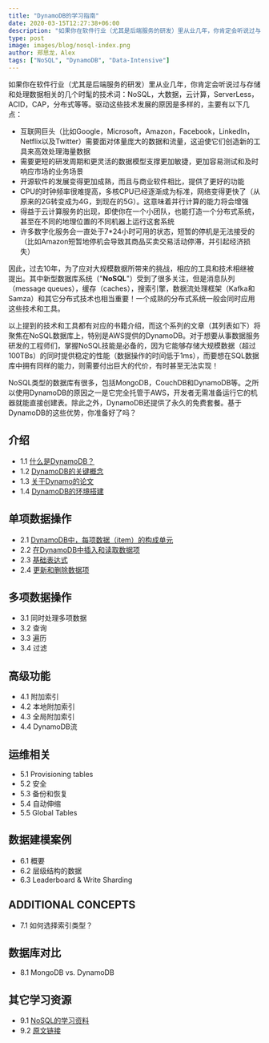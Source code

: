 ```yaml
---
title: "DynamoDB的学习指南"
date: 2020-03-15T12:27:38+06:00
description: "如果你在软件行业（尤其是后端服务的研发）里从业几年，你肯定会听说过与存储和处理数据相关的几个时髦的技术词：NoSQL，大数据，云计算，ServerLess，ACID，CAP，分布式等等。驱动这些技术发展的原因是多样的，主要有以下几点："
type: post
image: images/blog/nosql-index.png
author: 郑思龙，Alex
tags: ["NoSQL", "DynamoDB", "Data-Intensive"]
---
```


如果你在软件行业（尤其是后端服务的研发）里从业几年，你肯定会听说过与存储和处理数据相关的几个时髦的技术词：NoSQL，大数据，云计算，ServerLess，ACID，CAP，分布式等等。驱动这些技术发展的原因是多样的，主要有以下几点：

* 互联网巨头（比如Google，Microsoft，Amazon，Facebook，LinkedIn，Netflix以及Twitter）需要面对体量庞大的数据和流量，这迫使它们创造新的工具来高效处理海量数据
* 需要更短的研发周期和更灵活的数据模型支撑更加敏捷，更加容易测试和及时响应市场的业务场景
* 开源软件的发展变得更加成熟，而且与商业软件相比，提供了更好的功能
* CPU的时钟频率很难提高，多核CPU已经逐渐成为标准，网络变得更快了（从原来的2G转变成为4G，到现在的5G）。这意味着并行计算的能力将会增强
* 得益于云计算服务的出现，即使你在一个小团队，也能打造一个分布式系统，甚至在不同的地理位置的不同机器上运行这套系统
* 许多数字化服务会一直处于7*24小时可用的状态，短暂的停机是无法接受的（比如Amazon短暂地停机会导致其商品买卖交易活动停滞，并引起经济损失）

因此，过去10年，为了应对大规模数据所带来的挑战，相应的工具和技术相继被提出。其中新型数据库系统（"**NoSQL**"）受到了很多关注，但是消息队列（message queues），缓存（caches），搜索引擎，数据流处理框架（Kafka和Samza）和其它分布式技术也相当重要！一个成熟的分布式系统一般会同时应用这些技术和工具。

以上提到的技术和工具都有对应的书籍介绍，而这个系列的文章（其列表如下）将聚焦在NoSQL数据库上，特别是AWS提供的DynamoDB。对于想要从事数据服务研发的工程师们，掌握NoSQL技能是必备的，因为它能够存储大规模数据（超过100TBs）的同时提供稳定的性能（数据操作的时间低于1ms），而要想在SQL数据库中拥有同样的能力，则需要付出巨大的代价，有时甚至无法实现！

NoSQL类型的数据库有很多，包括MongoDB，CouchDB和DynamoDB等。之所以使用DynamoDB的原因之一是它完全托管于AWS，开发者无需准备运行它的机器就能直接创建表。除此之外，DynamoDB还提供了永久的免费套餐。基于DynamoDB的这些优势，你准备好了吗？

## 介绍

* 1.1  [什么是DynamoDB？](https://2cloudlab.com/nosql/what-is-dynamo-db/)
* 1.2  [DynamoDB的关键概念](https://2cloudlab.com/nosql/key-concepts/)
* 1.3  [关于Dynamo的论文](https://2cloudlab.com/nosql/the-dynamo-paper/)
* 1.4  [DynamoDB的环境搭建](https://2cloudlab.com/nosql/environment-setup/)

## 单项数据操作

* 2.1  [DynamoDB中，每项数据（item）的构成单元](https://2cloudlab.com/nosql/anatomy-of-an-item/)
* 2.2  [在DynamoDB中插入和读取数据项](https://2cloudlab.com/nosql/inserting-retrieving-items/)
* 2.3  [基础表达式](https://2cloudlab.com/nosql/expression-basics/)
* 2.4  [更新和删除数据项](https://2cloudlab.com/nosql/updating-deleting-items/)

## 多项数据操作

* 3.1  同时处理多项数据
* 3.2  查询
* 3.3  遍历
* 3.4  过滤

## 高级功能

* 4.1  附加索引
* 4.2  本地附加索引
* 4.3  全局附加索引
* 4.4  DynamoDB流

## 运维相关

* 5.1  Provisioning tables
* 5.2  安全
* 5.3  备份和恢复
* 5.4  自动伸缩
* 5.5  Global Tables

## 数据建模案例

* 6.1  概要
* 6.2  层级结构的数据
* 6.3  Leaderboard & Write Sharding

## ADDITIONAL CONCEPTS

* 7.1  如何选择索引类型？

## 数据库对比

* 8.1  MongoDB vs. DynamoDB

## 其它学习资源

* 9.1  [NoSQL的学习资料](https://2cloudlab.com/nosql/additional-reading/)
* 9.2  [原文链接](https://www.dynamodbguide.com)